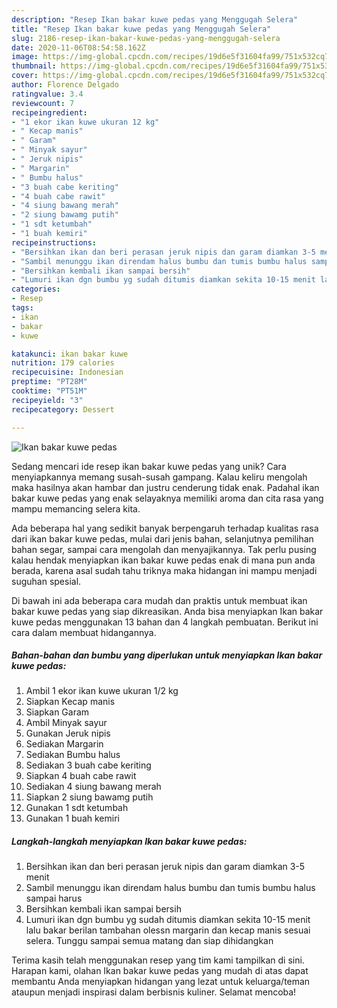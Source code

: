 ```yaml
---
description: "Resep Ikan bakar kuwe pedas yang Menggugah Selera"
title: "Resep Ikan bakar kuwe pedas yang Menggugah Selera"
slug: 2186-resep-ikan-bakar-kuwe-pedas-yang-menggugah-selera
date: 2020-11-06T08:54:58.162Z
image: https://img-global.cpcdn.com/recipes/19d6e5f31604fa99/751x532cq70/ikan-bakar-kuwe-pedas-foto-resep-utama.jpg
thumbnail: https://img-global.cpcdn.com/recipes/19d6e5f31604fa99/751x532cq70/ikan-bakar-kuwe-pedas-foto-resep-utama.jpg
cover: https://img-global.cpcdn.com/recipes/19d6e5f31604fa99/751x532cq70/ikan-bakar-kuwe-pedas-foto-resep-utama.jpg
author: Florence Delgado
ratingvalue: 3.4
reviewcount: 7
recipeingredient:
- "1 ekor ikan kuwe ukuran 12 kg"
- " Kecap manis"
- " Garam"
- " Minyak sayur"
- " Jeruk nipis"
- " Margarin"
- " Bumbu halus"
- "3 buah cabe keriting"
- "4 buah cabe rawit"
- "4 siung bawang merah"
- "2 siung bawamg putih"
- "1 sdt ketumbah"
- "1 buah kemiri"
recipeinstructions:
- "Bersihkan ikan dan beri perasan jeruk nipis dan garam diamkan 3-5 menit"
- "Sambil menunggu ikan direndam halus bumbu dan tumis bumbu halus sampai harus"
- "Bersihkan kembali ikan sampai bersih"
- "Lumuri ikan dgn bumbu yg sudah ditumis diamkan sekita 10-15 menit lalu bakar berilan tambahan olessn margarin dan kecap manis sesuai selera. Tunggu sampai semua matang dan siap dihidangkan"
categories:
- Resep
tags:
- ikan
- bakar
- kuwe

katakunci: ikan bakar kuwe 
nutrition: 179 calories
recipecuisine: Indonesian
preptime: "PT28M"
cooktime: "PT51M"
recipeyield: "3"
recipecategory: Dessert

---
```



![Ikan bakar kuwe pedas](https://img-global.cpcdn.com/recipes/19d6e5f31604fa99/751x532cq70/ikan-bakar-kuwe-pedas-foto-resep-utama.jpg)

Sedang mencari ide resep ikan bakar kuwe pedas yang unik? Cara menyiapkannya memang susah-susah gampang. Kalau keliru mengolah maka hasilnya akan hambar dan justru cenderung tidak enak. Padahal ikan bakar kuwe pedas yang enak selayaknya memiliki aroma dan cita rasa yang mampu memancing selera kita.

Ada beberapa hal yang sedikit banyak berpengaruh terhadap kualitas rasa dari ikan bakar kuwe pedas, mulai dari jenis bahan, selanjutnya pemilihan bahan segar, sampai cara mengolah dan menyajikannya. Tak perlu pusing kalau hendak menyiapkan ikan bakar kuwe pedas enak di mana pun anda berada, karena asal sudah tahu triknya maka hidangan ini mampu menjadi suguhan spesial.




Di bawah ini ada beberapa cara mudah dan praktis untuk membuat ikan bakar kuwe pedas yang siap dikreasikan. Anda bisa menyiapkan Ikan bakar kuwe pedas menggunakan 13 bahan dan 4 langkah pembuatan. Berikut ini cara dalam membuat hidangannya.

<!--inarticleads1-->

##### Bahan-bahan dan bumbu yang diperlukan untuk menyiapkan Ikan bakar kuwe pedas:

1. Ambil 1 ekor ikan kuwe ukuran 1/2 kg
1. Siapkan  Kecap manis
1. Siapkan  Garam
1. Ambil  Minyak sayur
1. Gunakan  Jeruk nipis
1. Sediakan  Margarin
1. Sediakan  Bumbu halus
1. Sediakan 3 buah cabe keriting
1. Siapkan 4 buah cabe rawit
1. Sediakan 4 siung bawang merah
1. Siapkan 2 siung bawamg putih
1. Gunakan 1 sdt ketumbah
1. Gunakan 1 buah kemiri




<!--inarticleads2-->

##### Langkah-langkah menyiapkan Ikan bakar kuwe pedas:

1. Bersihkan ikan dan beri perasan jeruk nipis dan garam diamkan 3-5 menit
1. Sambil menunggu ikan direndam halus bumbu dan tumis bumbu halus sampai harus
1. Bersihkan kembali ikan sampai bersih
1. Lumuri ikan dgn bumbu yg sudah ditumis diamkan sekita 10-15 menit lalu bakar berilan tambahan olessn margarin dan kecap manis sesuai selera. Tunggu sampai semua matang dan siap dihidangkan




Terima kasih telah menggunakan resep yang tim kami tampilkan di sini. Harapan kami, olahan Ikan bakar kuwe pedas yang mudah di atas dapat membantu Anda menyiapkan hidangan yang lezat untuk keluarga/teman ataupun menjadi inspirasi dalam berbisnis kuliner. Selamat mencoba!
